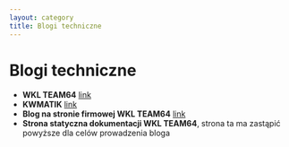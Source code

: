 ```yaml
---
layout: category
title: Blogi techniczne
---
```


# Blogi techniczne 

* **WKL TEAM64** [link](https://wklteam64.blogspot.com/)
* **KWMATIK** [link](https://kwmatik.blogspot.com/)
* **Blog na stronie firmowej WKL TEAM64** [link](https://wklteam64.pl/index.php/blog/)
* **Strona statyczna dokumentacji WKL TEAM64**, strona ta ma zastąpić powyższe dla celów prowadzenia bloga